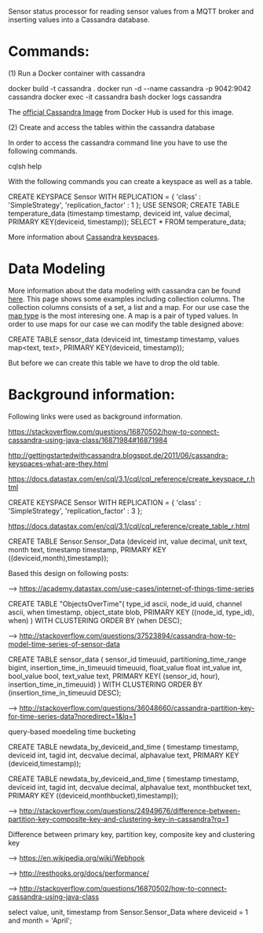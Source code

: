 Sensor status processor for reading sensor values from a MQTT broker and inserting values into a Cassandra database.

Commands:
=========

(1) Run a Docker container with cassandra

docker build -t cassandra .
docker run -d --name cassandra -p 9042:9042 cassandra
docker exec -it cassandra bash
docker logs cassandra

The [official Cassandra Image](https://hub.docker.com/_/cassandra/) from Docker Hub is used for this image.

(2) Create and access the tables within the cassandra database

In order to access the cassandra command line you have to use the following commands.

cqlsh
help

With the following commands you can create a keyspace as well as a table.

CREATE KEYSPACE Sensor WITH REPLICATION = { 'class' : 'SimpleStrategy', 'replication_factor' : 1 };
USE SENSOR;
CREATE TABLE temperature_data (timestamp timestamp, deviceid int, value decimal, PRIMARY KEY(deviceid, timestamp));
SELECT * FROM temperature_data;

More information about [Cassandra keyspaces](http://docs.datastax.com/en/cql/3.1/cql/cql_reference/create_keyspace_r.html).

Data Modeling
=============

More information about the data modeling with cassandra can be found [here](http://docs.datastax.com/en/cql/3.1/cql/ddl/ddl_intro_c.html). This page shows some examples including collection columns. The collection columns consists of a set,
a list and a map. For our use case the [map type](http://docs.datastax.com/en/cql/3.1/cql/cql_using/use_map_t.html) is the most interesing one. A map is a pair of typed values. In order to use maps for our case we can modify the table designed
above:

CREATE TABLE sensor_data (deviceid int, timestamp timestamp, values map<text, text>, PRIMARY KEY(deviceid, timestamp));

But before we can create this table we have to drop the old table.


Background information:
=======================

Following links were used as background information.

https://stackoverflow.com/questions/16870502/how-to-connect-cassandra-using-java-class/16871984#16871984

http://gettingstartedwithcassandra.blogspot.de/2011/06/cassandra-keyspaces-what-are-they.html

https://docs.datastax.com/en/cql/3.1/cql/cql_reference/create_keyspace_r.html

CREATE KEYSPACE Sensor WITH REPLICATION = { 'class' : 'SimpleStrategy', 'replication_factor' : 3 };

https://docs.datastax.com/en/cql/3.1/cql/cql_reference/create_table_r.html

CREATE TABLE Sensor.Sensor_Data (deviceid int, value decimal, unit text, month text, timestamp timestamp, PRIMARY KEY ((deviceid,month),timestamp));

Based this design on following posts:

--> https://academy.datastax.com/use-cases/internet-of-things-time-series

CREATE TABLE "ObjectsOverTime"(
  type_id ascii,
  node_id uuid,
  channel ascii,
  when timestamp,
  object_state blob,
  PRIMARY KEY ((node_id, type_id), when)
) WITH CLUSTERING ORDER BY (when DESC);

--> http://stackoverflow.com/questions/37523894/cassandra-how-to-model-time-series-of-sensor-data

CREATE TABLE sensor_data (
  sensor_id timeuuid,
  partitioning_time_range bigint,
  insertion_time_in_timeuuid timeuuid,
  float_value float
  int_value int,
  bool_value bool,
  text_value text,
  PRIMARY KEY( (sensor_id, hour), insertion_time_in_timeuuid)
) WITH CLUSTERING ORDER BY (insertion_time_in_timeuuid DESC);

--> http://stackoverflow.com/questions/36048660/cassandra-partition-key-for-time-series-data?noredirect=1&lq=1

query-based moedeling
time bucketing

CREATE TABLE newdata_by_deviceid_and_time (
  timestamp timestamp,
  deviceid int,
  tagid int,
  decvalue decimal,
  alphavalue text,
  PRIMARY KEY (deviceid,timestamp));

CREATE TABLE newdata_by_deviceid_and_time (
  timestamp timestamp,
  deviceid int,
  tagid int,
  decvalue decimal,
  alphavalue text,
  monthbucket text,
  PRIMARY KEY ((deviceid,monthbucket),timestamp));

--> http://stackoverflow.com/questions/24949676/difference-between-partition-key-composite-key-and-clustering-key-in-cassandra?rq=1

Difference between primary key, partition key, composite key and clustering key

--> https://en.wikipedia.org/wiki/Webhook

--> http://resthooks.org/docs/performance/

--> http://stackoverflow.com/questions/16870502/how-to-connect-cassandra-using-java-class

select value, unit, timestamp from Sensor.Sensor_Data where deviceid = 1 and month = 'April';
